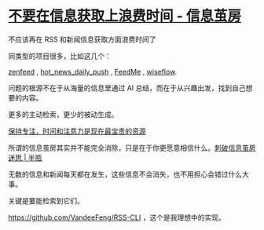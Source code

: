 # [不要在信息获取上浪费时间 - 信息茧房](https://github.com/VandeeFeng/gitmemo/issues/60)

不应该再在 RSS 和新闻信息获取方面浪费时间了
  
同类型的项目很多，比如这几个：

[zenfeed](https://github.com/glidea/zenfeed) , [hot_news_daily_push](https://github.com/tuber0613/hot_news_daily_push) , [FeedMe](https://github.com/Seanium/feedme) , [wiseflow](https://github.com/TeamWiseFlow/wiseflow).

问题的根源不在于从海量的信息里通过 AI 总结，而在于从兴趣出发，找到自己想要的内容。

更多的主动检索，更少的被动生成。

[保持专注，时间和注意力是现在最宝贵的资源](https://wiki.vandee.art/#%E4%BF%9D%E6%8C%81%E4%B8%93%E6%B3%A8%EF%BC%8C%E6%97%B6%E9%97%B4%E5%92%8C%E6%B3%A8%E6%84%8F%E5%8A%9B%E6%98%AF%E7%8E%B0%E5%9C%A8%E6%9C%80%E5%AE%9D%E8%B4%B5%E7%9A%84%E8%B5%84%E6%BA%90)

所谓的信息茧房其实并不能完全消除，只是在于你更愿意相信什么。[刺破信息茧房迷思 | 半瓶](https://www.orangeclk.com/2021/06/07/information-cocoons-myth/)

无数的信息和新闻每天都在发生，这些信息不会消失，也不用担心会错过什么大事。

关键是要能检索到它们。

https://github.com/VandeeFeng/RSS-CLI ，这个是我理想中的实现。